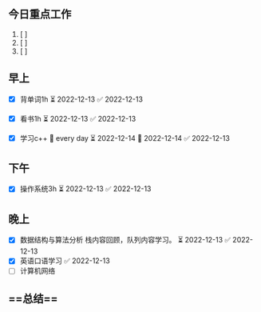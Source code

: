 ## 今日重点工作
1. [ ] 
2. [ ] 
3. [ ] 


## 早上
- [x] 背单词1h ⏳ 2022-12-13 ✅ 2022-12-13
- [x] 看书1h ⏳ 2022-12-13 ✅ 2022-12-13
- [x] 学习c++ 🔁 every day ⏳ 2022-12-14 📅 2022-12-14 ✅ 2022-12-13


## 下午
- [x] 操作系统3h ⏳ 2022-12-13 ✅ 2022-12-13

## 晚上
- [x] 数据结构与算法分析 栈内容回顾，队列内容学习。 ⏳ 2022-12-13 ✅ 2022-12-13
- [x] 英语口语学习 ✅ 2022-12-13
- [ ] 计算机网络

## ==总结==

